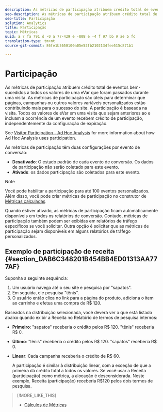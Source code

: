```yaml
---
description: As métricas de participação atribuem crédito total de eventos bem-sucedidos a todos os valores de uma eVar que foram passados durante uma visita. As métricas de participação são úteis para determinar que páginas, campanhas ou outros valores variáveis personalizados estão contribuindo mais para o sucesso do site. A participação é baseada na visita. Todos os valores de eVar em uma visita que sejam anteriores ao e incluam a ocorrência de um evento recebem crédito de participação, independentemente da configuração de expiração.
seo-description: As métricas de participação atribuem crédito total de eventos bem-sucedidos a todos os valores de uma eVar que foram passados durante uma visita. As métricas de participação são úteis para determinar que páginas, campanhas ou outros valores variáveis personalizados estão contribuindo mais para o sucesso do site. A participação é baseada na visita. Todos os valores de eVar em uma visita que sejam anteriores ao e incluam a ocorrência de um evento recebem crédito de participação, independentemente da configuração de expiração.
seo-title: Participação
solution: Analytics
title: Participação
topic: Métricas
uuid: a 7 fa 791 d -0 a 77-429 e -808 e -4 f 97 bb 9 ae 5 fc
translation-type: tm+mt
source-git-commit: 86fe1b3650100a05e52fb2102134fee515c871b1

---
```



# Participação

As métricas de participação atribuem crédito total de eventos bem-sucedidos a todos os valores de uma eVar que foram passados durante uma visita. As métricas de participação são úteis para determinar que páginas, campanhas ou outros valores variáveis personalizados estão contribuindo mais para o sucesso do site. A participação é baseada na visita. Todos os valores de eVar em uma visita que sejam anteriores ao e incluam a ocorrência de um evento recebem crédito de participação, independentemente da configuração de expiração.

See [Visitor Participation - Ad Hoc Analysis](../../../components/c-variables/c-metrics/metrics-visitor-participation.md#concept_ACBAE3626B224D9683257B5F73E0FB4A) for more information about how Ad Hoc Analysis uses participation.

As métricas de participação têm duas configurações por evento de conversão:

* **Desativado**: O estado padrão de cada evento de conversão. Os dados de participação não serão coletado para este evento.
* **Ativado**: os dados participação são coletados para este evento.

>[!NOTE]
>
>Você pode habilitar a participação para até 100 eventos personalizados. Além disso, você pode criar métricas de participação no construtor de [Métricas calculadas](https://marketing.adobe.com/resources/help/en_US/analytics/calcmetrics/participation_metric.html).

Quando estiver ativado, as métricas de participação ficam automaticamente disponíveis em todos os relatórios de conversão. Contudo, métricas de participação também podem ser exibidas em relatórios de tráfego específicos se você solicitar. Outra opção é solicitar que as métricas de participação sejam disponíveis em alguns relatórios de tráfego personalizados.

## Exemplo de participação de receita {#section_DAB6C348201B454BB4ED01313AA777AF}

Suponha a seguinte sequência:

1. Um usuário navega até o seu site e pesquisa por "sapatos".
1. Em seguida, ele pesquisa "tênis".
1. O usuário então clica no link para a página do produto, adiciona o item ao carrinho e efetua uma compra de R$ 120.

Baseados na distribuição selecionada, você deverá ver o que está listado abaixo quando exibir a Receita no Relatório de termos de pesquisa internos:

* **Primeiro**: "sapatos" receberia o crédito pelos R$ 120. "tênis" receberia R$ 0.
* **Último**: "tênis" receberia o crédito pelos R$ 120. "sapatos" receberia R$ 0.
* **Linear**: Cada campanha receberia o crédito de R$ 60.

   A participação é similar à distribuição linear, com a exceção de que a primeira dá crédito total a todos os valores. Se você usar a Receita (participação) como métrica, a alocação é desconsiderada. Neste exemplo, Receita (participação) receberia R$120 pelos dois termos de pesquisa.

>[!MORE_LIKE_THIS]
>
>* [Cálculos de Métricas](/help/components/c-variables/c-metrics/metrics-calculations.md)

